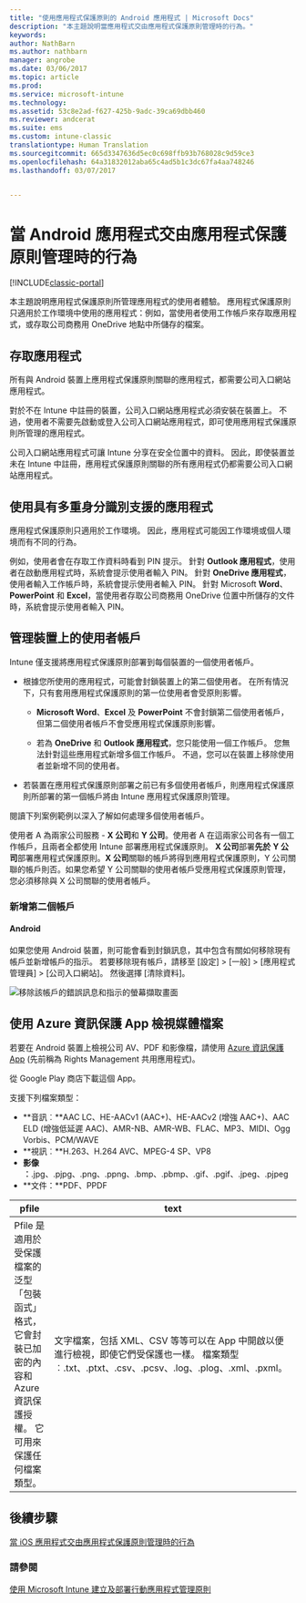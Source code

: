 ```yaml
---
title: "使用應用程式保護原則的 Android 應用程式 | Microsoft Docs"
description: "本主題說明當應用程式交由應用程式保護原則管理時的行為。"
keywords: 
author: NathBarn
ms.author: nathbarn
manager: angrobe
ms.date: 03/06/2017
ms.topic: article
ms.prod: 
ms.service: microsoft-intune
ms.technology: 
ms.assetid: 53c8e2ad-f627-425b-9adc-39ca69dbb460
ms.reviewer: andcerat
ms.suite: ems
ms.custom: intune-classic
translationtype: Human Translation
ms.sourcegitcommit: 665d3347636d5ec0c698ffb93b768028c9d59ce3
ms.openlocfilehash: 64a31832012aba65c4ad5b1c3dc67fa4aa748246
ms.lasthandoff: 03/07/2017


---
```


# <a name="what-to-expect-when-your-android-app-is-managed-by-app-protection-policies"></a>當 Android 應用程式交由應用程式保護原則管理時的行為

[!INCLUDE[classic-portal](../includes/classic-portal.md)]

本主題說明應用程式保護原則所管理應用程式的使用者體驗。 應用程式保護原則只適用於工作環境中使用的應用程式：例如，當使用者使用工作帳戶來存取應用程式，或存取公司商務用 OneDrive 地點中所儲存的檔案。
##  <a name="access-apps"></a>存取應用程式

所有與 Android 裝置上應用程式保護原則關聯的應用程式，都需要公司入口網站應用程式。

對於不在 Intune 中註冊的裝置，公司入口網站應用程式必須安裝在裝置上。 不過，使用者不需要先啟動或登入公司入口網站應用程式，即可使用應用程式保護原則所管理的應用程式。

公司入口網站應用程式可讓 Intune 分享在安全位置中的資料。 因此，即使裝置並未在 Intune 中註冊，應用程式保護原則關聯的所有應用程式仍都需要公司入口網站應用程式。


##  <a name="use-apps-with-multi-identity-support"></a>使用具有多重身分識別支援的應用程式

應用程式保護原則只適用於工作環境。 因此，應用程式可能因工作環境或個人環境而有不同的行為。

例如，使用者會在存取工作資料時看到 PIN 提示。 針對 **Outlook 應用程式**，使用者在啟動應用程式時，系統會提示使用者輸入 PIN。 針對 **OneDrive 應用程式**，使用者輸入工作帳戶時，系統會提示使用者輸入 PIN。 針對 Microsoft **Word**、**PowerPoint** 和 **Excel**，當使用者存取公司商務用 OneDrive 位置中所儲存的文件時，系統會提示使用者輸入 PIN。

##  <a name="manage-user-accounts-on-the-device"></a>管理裝置上的使用者帳戶

Intune 僅支援將應用程式保護原則部署到每個裝置的一個使用者帳戶。

* 根據您所使用的應用程式，可能會封鎖裝置上的第二個使用者。 在所有情況下，只有套用應用程式保護原則的第一位使用者會受原則影響。

  * **Microsoft Word**、**Excel** 及 **PowerPoint** 不會封鎖第二個使用者帳戶，但第二個使用者帳戶不會受應用程式保護原則影響。

  * 若為 **OneDrive** 和 **Outlook 應用程式**，您只能使用一個工作帳戶。  您無法針對這些應用程式新增多個工作帳戶。  不過，您可以在裝置上移除使用者並新增不同的使用者。


* 若裝置在應用程式保護原則部署之前已有多個使用者帳戶，則應用程式保護原則所部署的第一個帳戶將由 Intune 應用程式保護原則管理。


閱讀下列案例範例以深入了解如何處理多個使用者帳戶。

使用者 A 為兩家公司服務 - **X 公司**和 **Y 公司**。使用者 A 在這兩家公司各有一個工作帳戶，且兩者全都使用 Intune 部署應用程式保護原則。 **X 公司**部署**先於** **Y 公司**部署應用程式保護原則。**X 公司**關聯的帳戶將得到應用程式保護原則，Y 公司關聯的帳戶則否。如果您希望 Y 公司關聯的使用者帳戶受應用程式保護原則管理，您必須移除與 X 公司關聯的使用者帳戶。
### <a name="add-a-second-account"></a>新增第二個帳戶
####  <a name="android"></a>Android
如果您使用 Android 裝置，則可能會看到封鎖訊息，其中包含有關如何移除現有帳戶並新增帳戶的指示。  若要移除現有帳戶，請移至 [設定] &gt; [一般] &gt; [應用程式管理員] &gt; [公司入口網站]。 然後選擇 [清除資料]。

![移除該帳戶的錯誤訊息和指示的螢幕擷取畫面](../media/AppManagement/Android_SwitchUser.png)

##  <a name="view-media-files-with-the-azure-information-protection-app"></a>使用 Azure 資訊保護 App 檢視媒體檔案
若要在 Android 裝置上檢視公司 AV、PDF 和影像檔，請使用 [Azure 資訊保護 App](https://play.google.com/store/apps/details?id=com.microsoft.ipviewer) (先前稱為 Rights Management 共用應用程式)。

從 Google Play 商店下載這個 App。  

支援下列檔案類型：

* **音訊︰**AAC LC、HE-AACv1 (AAC+)、HE-AACv2 (增強 AAC+)、AAC ELD (增強低延遲 AAC)、AMR-NB、AMR-WB、FLAC、MP3、MIDI、Ogg Vorbis、PCM/WAVE
* **視訊︰**H.263、H.264 AVC、MPEG-4 SP、VP8
* **影像︰**.jpg、.pjpg、.png、.ppng、.bmp、.pbmp、.gif、.pgif、.jpeg、.pjpeg
* **文件：**PDF、PPDF


|**pfile**|**text**|
|----|----|
|Pfile 是適用於受保護檔案的泛型「包裝函式」格式，它會封裝已加密的內容和 Azure 資訊保護授權。 它可用來保護任何檔案類型。|文字檔案，包括 XML、CSV 等等可以在 App 中開啟以便進行檢視，即使它們受保護也一樣。 檔案類型︰.txt、.ptxt、.csv、.pcsv、.log、.plog、.xml、.pxml。|

## <a name="next-steps"></a>後續步驟
[當 iOS 應用程式交由應用程式保護原則管理時的行為](user-experience-for-mam-enabled-ios-apps-with-microsoft-intune.md)

### <a name="see-also"></a>請參閱
[使用 Microsoft Intune 建立及部署行動應用程式管理原則](create-and-deploy-mobile-app-management-policies-with-microsoft-intune.md)

